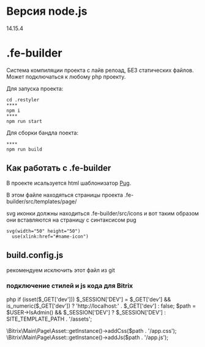 # Версия node.js
14.15.4
# .fe-builder

Система компиляции проекта с лайв релоад, БЕЗ статических файлов.
Может подключаться к любому php проекту.

Для запуска проекта:

    cd .restyler
    ****
    npm i
    ****
    npm run start

Для сборки бандла поекта:

    ****
    npm run build




## Как работать с .fe-builder
В проекте исальзуется  html шаблонизатор [Pug](https://pugjs.org/api/getting-started.html).

В этом файле находяться страницы проекта .fe-builder/src/templates/page/

svg иконки должны находиться .fe-builder/src/icons и вот таким
образом они вставляются на страницу с синтаксисом pug

    svg(width="50" height="50")
      use(xlink:href="#name-icon")



## build.config.js
рекомендуем исключить этот файл из git

### подключение стилей и js кода для Bitrix
php
if (isset($_GET['dev'])) $_SESSION['DEV'] = $_GET['dev'] && is_numeric($_GET['dev']) ? 'http://localhost:' . $_GET['dev'] : false;
$path = $USER->IsAdmin() && $_SESSION['DEV'] ? $_SESSION['DEV'] : SITE_TEMPLATE_PATH . '/assets';

\Bitrix\Main\Page\Asset::getInstance()->addCss($path . '/app.css');
\Bitrix\Main\Page\Asset::getInstance()->addJs($path . '/app.js');